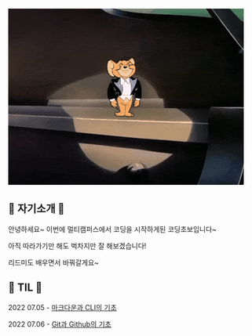 ![제리](Readme.assets/제리.gif)

## 🐧 자기소개 🐧

안녕하세요~ 이번에 멀티캠퍼스에서 코딩을 시작하게된 코딩초보입니다~

아직 따라가기만 해도 벅차지만 잘 해보겠습니다!

리드미도 배우면서 바꿔갈게요~



## 🐶 TIL 🐶

2022 07.05 - [마크다운과 CLI의 기초](https://github.com/Raven712?TIL/tree/master/1일)

2022 07.06 - [Git과 Github의 기초](https://github.com/Raven712/TIL/tree/master/2일)

